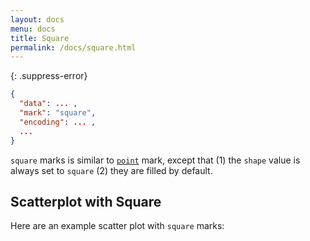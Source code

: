 ```yaml
---
layout: docs
menu: docs
title: Square
permalink: /docs/square.html
---
```


{: .suppress-error}
```json
{
  "data": ... ,
  "mark": "square",
  "encoding": ... ,
  ...
}
```

`square` marks is similar to [`point`](point.html) mark, except that (1) the `shape` value is always set to `square` (2) they are filled by default.

## Scatterplot with Square

Here are an example scatter plot with `square` marks:

<span class="vl-example" data-name="square"></span>
